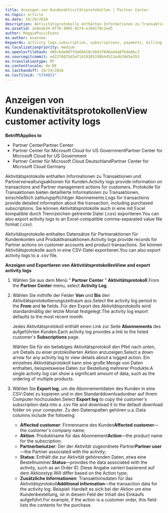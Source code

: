 ```yaml
---
title: Anzeigen von Kundenaktivitätsprotokollen | Partner Center
ms.topic: article
ms.date: 10/29/2018
description: Aktivitätsprotokolle enthalten Informationen zu Transaktionen und Partnerverwaltungsaktionen für Kunden.
ms.assetid: 2e8ea634-9f76-4005-9274-e104170c2ed5
author: MaggiePucciEvans
ms.author: evansma
Keywords: activity logs,subscription, subscriptions, payments, billing, transactions
ms.localizationpriority: medium
ms.openlocfilehash: 40bcbde087fda68428c50d1f840a44a87bdebbc3
ms.sourcegitcommit: ed22f6825d3af1d19385198b4d511e4b39d5e353
ms.translationtype: MT
ms.contentlocale: de-DE
ms.lasthandoff: 10/29/2018
ms.locfileid: "5794853"
---
```

# <a name="view-customer-activity-logs"></a><span data-ttu-id="dd0da-103">Anzeigen von Kundenaktivitätsprotokollen</span><span class="sxs-lookup"><span data-stu-id="dd0da-103">View customer activity logs</span></span>

**<span data-ttu-id="dd0da-104">Betrifft</span><span class="sxs-lookup"><span data-stu-id="dd0da-104">Applies to</span></span>**

-  <span data-ttu-id="dd0da-105">Partner Center</span><span class="sxs-lookup"><span data-stu-id="dd0da-105">Partner Center</span></span>
-  <span data-ttu-id="dd0da-106">Partner Center für Microsoft Cloud for US Government</span><span class="sxs-lookup"><span data-stu-id="dd0da-106">Partner Center for Microsoft Cloud for US Government</span></span>
-  <span data-ttu-id="dd0da-107">Partner Center für Microsoft Cloud Deutschland</span><span class="sxs-lookup"><span data-stu-id="dd0da-107">Partner Center for Microsoft Cloud Germany</span></span>


<span data-ttu-id="dd0da-108">Aktivitätsprotokolle enthalten Informationen zu Transaktionen und Partnerverwaltungsaktionen für Kunden.</span><span class="sxs-lookup"><span data-stu-id="dd0da-108">Activity logs provide information on transactions and Partner management actions for customers.</span></span> <span data-ttu-id="dd0da-109">Protokolle für Transaktionen bieten detaillierte Informationen zu Transaktionen, einschließlich zahlungspflichtiger Abonnements.</span><span class="sxs-lookup"><span data-stu-id="dd0da-109">Logs for transactions provide detailed information about the transaction, including purchased subscriptions.</span></span> <span data-ttu-id="dd0da-110">Sie können Aktivitätsprotokolle auch in eine mit Excel kompatible durch Trennzeichen getrennte Datei (.csv) exportieren.</span><span class="sxs-lookup"><span data-stu-id="dd0da-110">You can also export activity logs to an Excel-compatible comma-separated value file format (.csv).</span></span>

<span data-ttu-id="dd0da-111">Aktivitätsprotokolle enthalten Datensätze für Partneraktionen für Kundenkonten und Produkttransaktionen.</span><span class="sxs-lookup"><span data-stu-id="dd0da-111">Activity logs provide records for Partner actions on customer accounts and product transactions.</span></span> <span data-ttu-id="dd0da-112">Sie können Aktivitätsprotokolle auch in eine CSV-Datei exportieren.</span><span class="sxs-lookup"><span data-stu-id="dd0da-112">You can also export activity logs to a .csv file.</span></span>

**<span data-ttu-id="dd0da-113">Anzeigen und Exportieren von Aktivitätsprotokollen</span><span class="sxs-lookup"><span data-stu-id="dd0da-113">View and export activity logs</span></span>**

1.  <span data-ttu-id="dd0da-114">Wählen Sie aus dem Menü " **Partner Center** " **Aktivitätsprotokoll**.</span><span class="sxs-lookup"><span data-stu-id="dd0da-114">From the **Partner Center** menu, select **Activity Log**.</span></span>
2.  <span data-ttu-id="dd0da-115">Wählen Sie mithilfe der Felder **Von** und **Bis** den Aktivitätsprotokollierungszeitraum aus.</span><span class="sxs-lookup"><span data-stu-id="dd0da-115">Select the activity log period in the **From** and **to** fields.</span></span> <span data-ttu-id="dd0da-116">Für den Export des Aktivitätsprotokolls wird standardmäßig der letzte Monat festgelegt.</span><span class="sxs-lookup"><span data-stu-id="dd0da-116">The activity log export defaults to the most recent month.</span></span>

    <span data-ttu-id="dd0da-117">Jedes Aktivitätsprotokoll enthält einen Link zur Seite **Abonnements** des aufgeführten Kunden.</span><span class="sxs-lookup"><span data-stu-id="dd0da-117">Each activity log provides a link to the listed customer's **Subscriptions** page.</span></span>

    <span data-ttu-id="dd0da-118">Wählen Sie für ein beliebiges Aktivitätsprotokoll den Pfeil nach unten, um Details zu einer protokollierten Aktion anzuzeigen.</span><span class="sxs-lookup"><span data-stu-id="dd0da-118">Select a down arrow for any activity log to view details about a logged action.</span></span> <span data-ttu-id="dd0da-119">Ein einzelnes Aktivitätsprotokoll kann eine große Menge von Daten enthalten, beispielsweise Daten zur Bestellung mehrerer Produkte.</span><span class="sxs-lookup"><span data-stu-id="dd0da-119">A single activity log can show a significant amount of data, such as the ordering of multiple products.</span></span>

3.  <span data-ttu-id="dd0da-120">Wählen Sie **Export log**, um die Abonnementdaten des Kunden in eine CSV-Datei zu kopieren und in den Standarddownloadordner auf Ihrem Computer hochzuladen.</span><span class="sxs-lookup"><span data-stu-id="dd0da-120">Select **Export log** to copy the customer's subscription data into a .csv file and download it to the default download folder on your computer.</span></span> <span data-ttu-id="dd0da-121">Zu den Datenspalten gehören u.a.:</span><span class="sxs-lookup"><span data-stu-id="dd0da-121">Data columns include the following:</span></span>
    -   <span data-ttu-id="dd0da-122">**Affected customer**: Firmenname des Kunden</span><span class="sxs-lookup"><span data-stu-id="dd0da-122">**Affected customer**—the customer's company name;</span></span>
    -   <span data-ttu-id="dd0da-123">**Aktion**: Produktname für das Abonnement</span><span class="sxs-lookup"><span data-stu-id="dd0da-123">**Action**—the product name for the subscription;</span></span>
    -   <span data-ttu-id="dd0da-124">**Partnerbenutzer**: Der der Aktivität zugeordnete Partner</span><span class="sxs-lookup"><span data-stu-id="dd0da-124">**Partner user**—the Partner associated with the activity;</span></span>
    -   <span data-ttu-id="dd0da-125">**Status**: Enthält die zur Aktivität gehörenden Daten, etwa eine Bestellnummer.</span><span class="sxs-lookup"><span data-stu-id="dd0da-125">**Status**—provides the data associated with the activity, such as an Order ID.</span></span> <span data-ttu-id="dd0da-126">Diese Angabe variiert basierend auf dem Aktionstyp.</span><span class="sxs-lookup"><span data-stu-id="dd0da-126">Will differ based on the Action type;</span></span>
    -   <span data-ttu-id="dd0da-127">**Zusätzliche Informationen**: Transaktionsdaten für das Aktivitätsprotokoll</span><span class="sxs-lookup"><span data-stu-id="dd0da-127">**Additional information**—the transaction data for the activity log.</span></span> <span data-ttu-id="dd0da-128">Beispiel: Handelt es sich bei der Aktion um eine Kundenbestellung, ist in diesem Feld der Inhalt des Einkaufs aufgeführt.</span><span class="sxs-lookup"><span data-stu-id="dd0da-128">For example, if the action is a customer order, this field lists the contents for the purchase.</span></span>

 

 



